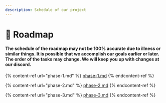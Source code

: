 ```yaml
---
description: Schedule of our project
---
```


# 🚀 Roadmap

#### The schedule of the roadmap may not be 100% accurate due to illness or similar things. It is possible that we accomplish our goals earlier or later. The order of the tasks may change. We will keep you up with changes at our discord.

{% content-ref url="phase-1.md" %}
[phase-1.md](phase-1.md)
{% endcontent-ref %}

{% content-ref url="phase-2.md" %}
[phase-2.md](phase-2.md)
{% endcontent-ref %}

{% content-ref url="phase-3.md" %}
[phase-3.md](phase-3.md)
{% endcontent-ref %}
